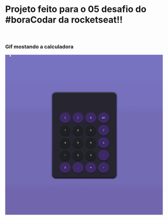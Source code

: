 <h1>Projeto feito para o 05 desafio do #boraCodar da rocketseat!!</h1>
<br/>
<h3>Gif mostando a calculadora</h3>
<img src="screenshots\CalculadoraGif.gif" alt="Mostando as funções da calculadora em um gif"/>
